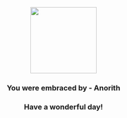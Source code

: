 <p align="center">
    <img src="https://raw.githubusercontent.com/PokeAPI/sprites/master/sprites/pokemon/347.png" width="150" height="150">
</p>
<h3 align="center">You were embraced by - <b>Anorith</b></h3>
<h3 align="center">Have a wonderful day!</h3>
